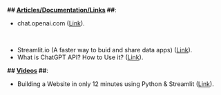 **## <ins>Articles/Documentation/Links</ins> ##**:
* chat.openai.com ([Link](https://chat.openai.com/)).


<br />

* Streamlit.io (A faster way to buid and share data apps) ([Link](https://streamlit.io/)).
* What is ChatGPT API? How to Use it? ([Link](https://www.awesomescreenshot.com/blog/knowledge/chat-gpt-api)).

**## <ins>Videos</ins> ##**:
* Building a Website in only 12 minutes using Python & Streamlit ([Link](https://www.youtube.com/watch?v=VqgUkExPvLY)).
